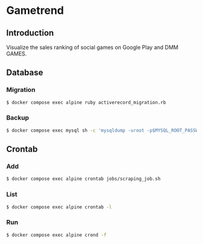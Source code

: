 # Gametrend

## Introduction

Visualize the sales ranking of social games on Google Play and DMM GAMES.

## Database

### Migration

```bash
$ docker compose exec alpine ruby activerecord_migration.rb
```

### Backup

```bash
$ docker compose exec mysql sh -c 'mysqldump -uroot -p$MYSQL_ROOT_PASSWORD $MYSQL_DATABASE > /var/db/$(date +%y%m%d)_$MYSQL_DATABASE.sql'
```

## Crontab

### Add

```bash
$ docker compose exec alpine crontab jobs/scraping_job.sh
```

### List

```bash
$ docker compose exec alpine crontab -l
```

### Run

```bash
$ docker compose exec alpine crond -f
```
